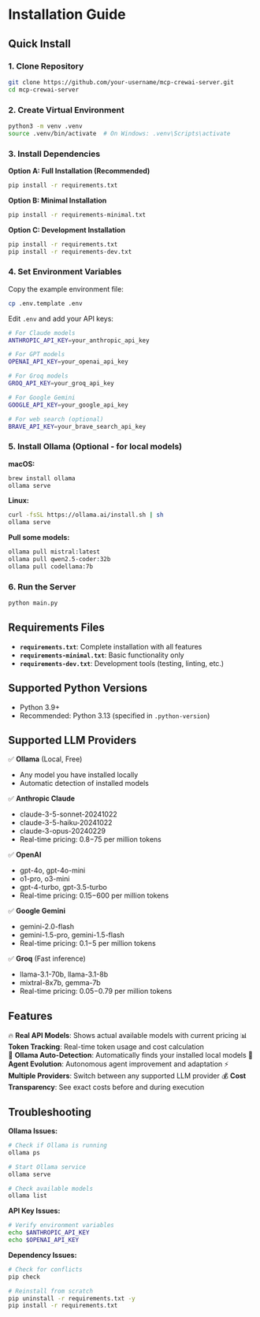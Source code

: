 # Installation Guide

## Quick Install

### 1. Clone Repository
```bash
git clone https://github.com/your-username/mcp-crewai-server.git
cd mcp-crewai-server
```

### 2. Create Virtual Environment
```bash
python3 -m venv .venv
source .venv/bin/activate  # On Windows: .venv\Scripts\activate
```

### 3. Install Dependencies

**Option A: Full Installation (Recommended)**
```bash
pip install -r requirements.txt
```

**Option B: Minimal Installation**
```bash
pip install -r requirements-minimal.txt
```

**Option C: Development Installation**
```bash
pip install -r requirements.txt
pip install -r requirements-dev.txt
```

### 4. Set Environment Variables

Copy the example environment file:
```bash
cp .env.template .env
```

Edit `.env` and add your API keys:
```bash
# For Claude models
ANTHROPIC_API_KEY=your_anthropic_api_key

# For GPT models  
OPENAI_API_KEY=your_openai_api_key

# For Groq models
GROQ_API_KEY=your_groq_api_key

# For Google Gemini
GOOGLE_API_KEY=your_google_api_key

# For web search (optional)
BRAVE_API_KEY=your_brave_search_api_key
```

### 5. Install Ollama (Optional - for local models)

**macOS:**
```bash
brew install ollama
ollama serve
```

**Linux:**
```bash
curl -fsSL https://ollama.ai/install.sh | sh
ollama serve
```

**Pull some models:**
```bash
ollama pull mistral:latest
ollama pull qwen2.5-coder:32b
ollama pull codellama:7b
```

### 6. Run the Server

```bash
python main.py
```

## Requirements Files

- **`requirements.txt`**: Complete installation with all features
- **`requirements-minimal.txt`**: Basic functionality only
- **`requirements-dev.txt`**: Development tools (testing, linting, etc.)

## Supported Python Versions

- Python 3.9+
- Recommended: Python 3.13 (specified in `.python-version`)

## Supported LLM Providers

✅ **Ollama** (Local, Free)
- Any model you have installed locally
- Automatic detection of installed models

✅ **Anthropic Claude**
- claude-3-5-sonnet-20241022
- claude-3-5-haiku-20241022  
- claude-3-opus-20240229
- Real-time pricing: $0.8-$75 per million tokens

✅ **OpenAI**
- gpt-4o, gpt-4o-mini
- o1-pro, o3-mini
- gpt-4-turbo, gpt-3.5-turbo
- Real-time pricing: $0.15-$600 per million tokens

✅ **Google Gemini**
- gemini-2.0-flash
- gemini-1.5-pro, gemini-1.5-flash
- Real-time pricing: $0.1-$5 per million tokens

✅ **Groq** (Fast inference)
- llama-3.1-70b, llama-3.1-8b
- mixtral-8x7b, gemma-7b
- Real-time pricing: $0.05-$0.79 per million tokens

## Features

🔥 **Real API Models**: Shows actual available models with current pricing
📊 **Token Tracking**: Real-time token usage and cost calculation  
🦙 **Ollama Auto-Detection**: Automatically finds your installed local models
🧬 **Agent Evolution**: Autonomous agent improvement and adaptation
⚡ **Multiple Providers**: Switch between any supported LLM provider
💰 **Cost Transparency**: See exact costs before and during execution

## Troubleshooting

**Ollama Issues:**
```bash
# Check if Ollama is running
ollama ps

# Start Ollama service
ollama serve

# Check available models
ollama list
```

**API Key Issues:**
```bash
# Verify environment variables
echo $ANTHROPIC_API_KEY
echo $OPENAI_API_KEY
```

**Dependency Issues:**
```bash
# Check for conflicts
pip check

# Reinstall from scratch
pip uninstall -r requirements.txt -y
pip install -r requirements.txt
```
